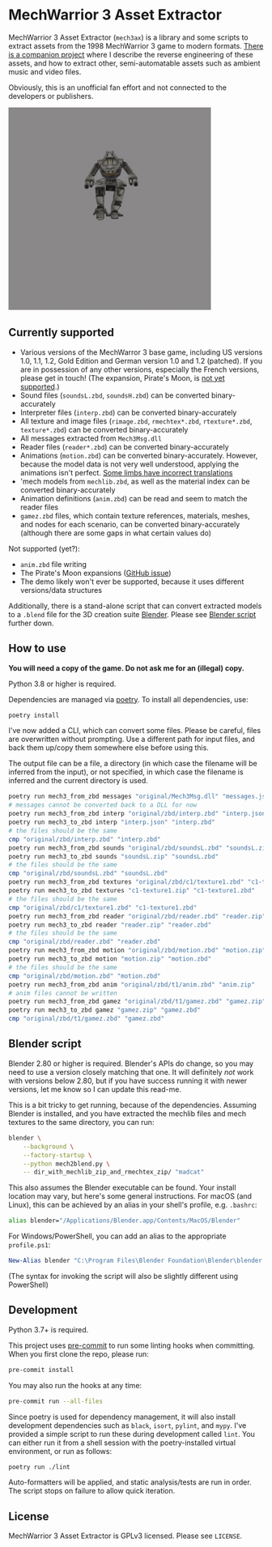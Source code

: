 # MechWarrior 3 Asset Extractor

MechWarrior 3 Asset Extractor (`mech3ax`) is a library and some scripts to extract assets from the 1998 MechWarrior 3 game to modern formats. [There is a companion project](https://github.com/tobywf/mech3re) where I describe the reverse engineering of these assets, and how to extract other, semi-automatable assets such as ambient music and video files.

Obviously, this is an unofficial fan effort and not connected to the developers or publishers.

[![The Annihilator 'Mech running](.github/mech_annihilator_run.gif)](https://imgur.com/a/H5pB1Vd)

## Currently supported

- Various versions of the MechWarror 3 base game, including US versions 1.0, 1.1, 1.2, Gold Edition and German version 1.0 and 1.2 (patched). If you are in possession of any other versions, especially the French versions, please get in touch! (The expansion, Pirate's Moon, is [not yet supported](https://github.com/tobywf/mech3ax/issues/1).)
- Sound files (`soundsL.zbd`, `soundsH.zbd`) can be converted binary-accurately
- Interpreter files (`interp.zbd`) can be converted binary-accurately
- All texture and image files (`rimage.zbd`, `rmechtex*.zbd`, `rtexture*.zbd`, `texture*.zbd`) can be converted binary-accurately
- All messages extracted from `Mech3Msg.dll`
- Reader files (`reader*.zbd`) can be converted binary-accurately
- Animations (`motion.zbd`) can be converted binary-accurately. However, because the model data is not very well understood, applying the animations isn't perfect. [Some limbs have incorrect translations](https://github.com/tobywf/mech3ax/issues/2)
- 'mech models from `mechlib.zbd`, as well as the material index can be converted binary-accurately
- Animation definitions (`anim.zbd`) can be read and seem to match the reader files
- `gamez.zbd` files, which contain texture references, materials, meshes, and nodes for each scenario, can be converted binary-accurately (although there are some gaps in what certain values do)

Not supported (yet?):

- `anim.zbd` file writing
- The Pirate's Moon expansions ([GitHub issue](https://github.com/tobywf/mech3ax/issues/1))
- The demo likely won't ever be supported, because it uses different versions/data structures

Additionally, there is a stand-alone script that can convert extracted models to a `.blend` file for the 3D creation suite [Blender](https://www.blender.org/). Please see [Blender script](#blender-script) further down.

## How to use

**You will need a copy of the game. Do not ask me for an (illegal) copy.**

Python 3.8 or higher is required.

Dependencies are managed via [poetry](https://python-poetry.org/). To install all dependencies, use:

```bash
poetry install
```

I've now added a CLI, which can convert some files. Please be careful, files are overwritten without prompting. Use a different path for input files, and back them up/copy them somewhere else before using this.

The output file can be a file, a directory (in which case the filename will be inferred from the input), or not specified, in which case the filename is inferred and the current directory is used.

```bash
poetry run mech3_from_zbd messages "original/Mech3Msg.dll" "messages.json"
# messages cannot be converted back to a DLL for now
poetry run mech3_from_zbd interp "original/zbd/interp.zbd" "interp.json"
poetry run mech3_to_zbd interp "interp.json" "interp.zbd"
# the files should be the same
cmp "original/zbd/interp.zbd" "interp.zbd"
poetry run mech3_from_zbd sounds "original/zbd/soundsL.zbd" "soundsL.zip"
poetry run mech3_to_zbd sounds "soundsL.zip" "soundsL.zbd"
# the files should be the same
cmp "original/zbd/soundsL.zbd" "soundsL.zbd"
poetry run mech3_from_zbd textures "original/zbd/c1/texture1.zbd" "c1-texture1.zip"
poetry run mech3_to_zbd textures "c1-texture1.zip" "c1-texture1.zbd"
# the files should be the same
cmp "original/zbd/c1/texture1.zbd" "c1-texture1.zbd"
poetry run mech3_from_zbd reader "original/zbd/reader.zbd" "reader.zip"
poetry run mech3_to_zbd reader "reader.zip" "reader.zbd"
# the files should be the same
cmp "original/zbd/reader.zbd" "reader.zbd"
poetry run mech3_from_zbd motion "original/zbd/motion.zbd" "motion.zip"
poetry run mech3_to_zbd motion "motion.zip" "motion.zbd"
# the files should be the same
cmp "original/zbd/motion.zbd" "motion.zbd"
poetry run mech3_from_zbd anim "original/zbd/t1/anim.zbd" "anim.zip"
# anim files cannot be written
poetry run mech3_from_zbd gamez "original/zbd/t1/gamez.zbd" "gamez.zip"
poetry run mech3_to_zbd gamez "gamez.zip" "gamez.zbd"
cmp "original/zbd/t1/gamez.zbd" "gamez.zbd"
```

## Blender script

Blender 2.80 or higher is required. Blender's APIs do change, so you may need to use a version closely matching that one. It will definitely *not* work with versions below 2.80, but if you have success running it with newer versions, let me know so I can update this read-me.

This is a bit tricky to get running, because of the dependencies. Assuming Blender is installed, and you have extracted the mechlib files and mech textures to the same directory, you can run:

```bash
blender \
    --background \
    --factory-startup \
    --python mech2blend.py \
    -- dir_with_mechlib_zip_and_rmechtex_zip/ "madcat"
```

This also assumes the Blender executable can be found. Your install location may vary, but here's some general instructions. For macOS (and Linux), this can be achieved by an alias in your shell's profile, e.g. `.bashrc`:

```bash
alias blender="/Applications/Blender.app/Contents/MacOS/Blender"
```

For Windows/PowerShell, you can add an alias to the appropriate `profile.ps1`:

```powershell
New-Alias blender "C:\Program Files\Blender Foundation\Blender\blender.exe"
```

(The syntax for invoking the script will also be slightly different using PowerShell)

## Development

Python 3.7+ is required.

This project uses [pre-commit](https://pre-commit.com/) to run some linting hooks when committing. When you first clone the repo, please run:

```bash
pre-commit install
```

You may also run the hooks at any time:

```bash
pre-commit run --all-files
```

Since poetry is used for dependency management, it will also install development dependencies such as `black`, `isort`, `pylint`, and `mypy`. I've provided a simple script to run these during development called `lint`. You can either run it from a shell session with the poetry-installed virtual environment, or run as follows:

```bash
poetry run ./lint
```

Auto-formatters will be applied, and static analysis/tests are run in order. The script stops on failure to allow quick iteration.

## License

MechWarrior 3 Asset Extractor is GPLv3 licensed. Please see `LICENSE`.
